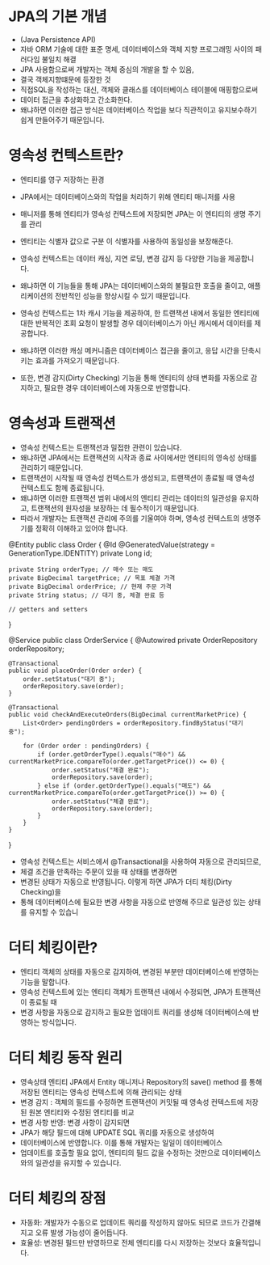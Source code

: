 
# JPA의 기본 개념 
- (Java Persistence API)
- 자바 ORM 기술에 대한 표준 명세, 데이터베이스와 객체 지향 프로그래밍 사이의 패러다임 불일치 해결
- JPA 사용함으로써 개발자는 객체 중심의 개발을 할 수 있음, 
- 결국 객체지향떄문에 등장한 것
- 직접SQL을 작성하는 대신, 객체와 클래스를 데이터베이스 테이블에 매핑함으로써 
- 데이터 접근을 추상화하고 간소화한다.
- 왜냐하면 이러한 접근 방식은 데이터베이스 작업을 보다 직관적이고 유지보수하기 쉽게 만들어주기 때문입니다.


# 영속성 컨텍스트란? 

- 엔티티를 영구 저장하는 환경
- JPA에서는 데이터베이스와의 작업을 처리하기 위해 엔티티 매니저를 사용 
- 매니저를 통해 엔티티가 영속성 컨텍스트에 저장되면 JPA는 이 엔티티의 생명 주기를 관리
- 엔티티는 식별자 값으로 구분 이 식별자를 사용하여 동일성을 보장해준다.
- 영속성 컨텍스트는 데이터 캐싱, 지연 로딩, 변경 감지 등 다양한 기능을 제공합니다.
- 왜냐하면 이 기능들을 통해 JPA는 데이터베이스와의 불필요한 호출을 줄이고, 애플리케이션의 전반적인 성능을 향상시킬 수 있기 때문입니다.
- 영속성 컨텍스트는 1차 캐시 기능을 제공하여, 한 트랜잭션 내에서 동일한 엔티티에 대한 반복적인 조회 요청이 발생할 경우 데이터베이스가 아닌 캐시에서 데이터를 제공합니다.
- 왜냐하면 이러한 캐싱 메커니즘은 데이터베이스 접근을 줄이고, 응답 시간을 단축시키는 효과를 가져오기 때문입니다.

- 또한, 변경 감지(Dirty Checking) 기능을 통해 엔티티의 상태 변화를 자동으로 감지하고, 필요한 경우 데이터베이스에 자동으로 반영합니다. 


# 영속성과 트랜잭션
- 영속성 컨텍스트는 트랜잭션과 밀접한 관련이 있습니다. 
- 왜냐하면 JPA에서는 트랜잭션의 시작과 종료 사이에서만 엔티티의 영속성 상태를 관리하기 때문입니다. 
- 트랜잭션이 시작될 때 영속성 컨텍스트가 생성되고, 트랜잭션이 종료될 때 영속성 컨텍스트도 함께 종료됩니다. 
- 왜냐하면 이러한 트랜잭션 범위 내에서의 엔티티 관리는 데이터의 일관성을 유지하고, 트랜잭션의 원자성을 보장하는 데 필수적이기 때문입니다. 
- 따라서 개발자는 트랜잭션 관리에 주의를 기울여야 하며, 영속성 컨텍스트의 생명주기를 정확히 이해하고 있어야 합니다.


@Entity
public class Order {
@Id
@GeneratedValue(strategy = GenerationType.IDENTITY)
private Long id;

    private String orderType; // 매수 또는 매도
    private BigDecimal targetPrice; // 목표 체결 가격
    private BigDecimal orderPrice; // 현재 주문 가격
    private String status; // 대기 중, 체결 완료 등

    // getters and setters
}


@Service
public class OrderService {
@Autowired
private OrderRepository orderRepository;

    @Transactional
    public void placeOrder(Order order) {
        order.setStatus("대기 중");
        orderRepository.save(order);
    }

    @Transactional
    public void checkAndExecuteOrders(BigDecimal currentMarketPrice) {
        List<Order> pendingOrders = orderRepository.findByStatus("대기 중");

        for (Order order : pendingOrders) {
            if (order.getOrderType().equals("매수") && currentMarketPrice.compareTo(order.getTargetPrice()) <= 0) {
                order.setStatus("체결 완료");
                orderRepository.save(order);
            } else if (order.getOrderType().equals("매도") && currentMarketPrice.compareTo(order.getTargetPrice()) >= 0) {
                order.setStatus("체결 완료");
                orderRepository.save(order);
            }
        }
    }
}


- 영속성 컨텍스트는 서비스에서 @Transactional을 사용하여 자동으로 관리되므로, 
- 체결 조건을 만족하는 주문이 있을 때 상태를 변경하면 
- 변경된 상태가 자동으로 반영됩니다. 이렇게 하면 JPA가 더티 체킹(Dirty Checking)을 
- 통해 데이터베이스에 필요한 변경 사항을 자동으로 반영해 주므로 일관성 있는 상태를 유지할 수 있습니


# 더티 체킹이란? 
-  엔티티 객체의 상태를 자동으로 감지하여, 변경된 부분만 데이터베이스에 반영하는 기능을 말합니다.
- 영속성 컨텍스트에 있는 엔티티 객체가 트랜잭션 내에서 수정되면, JPA가 트랜잭션이 종료될 때
- 변경 사항을 자동으로 감지하고 필요한 업데이트 쿼리를 생성해 데이터베이스에 반영하는 방식입니다.


# 더티 체킹 동작 원리
- 영속상태 엔티티 JPA에서 Entity 매니저나 Repository의 save() method 를 통해 저장된 엔티티는 영속성 컨텍스트에 의해 관리되는 상태
- 변경 감지 : 객체의 필드를 수정하면 트랜잭션이 커밋될 때 영속성 컨텍스트에 저장된 원본 엔티티와 수정된 엔티티를 비교
- 변경 사항 반영: 변경 사항이 감지되면
- JPA가 해당 필드에 대해 UPDATE SQL 쿼리를 자동으로 생성하여
- 데이터베이스에 반영합니다. 이를 통해 개발자는 일일이 데이터베이스
- 업데이트를 호출할 필요 없이, 엔티티의 필드 값을 수정하는 것만으로 데이터베이스와의 일관성을 유지할 수 있습니다.

# 더티 체킹의 장점
- 자동화: 개발자가 수동으로 업데이트 쿼리를 작성하지 않아도 되므로 코드가 간결해지고 오류 발생 가능성이 줄어듭니다. 
- 효율성: 변경된 필드만 반영하므로 전체 엔티티를 다시 저장하는 것보다 효율적입니다.

